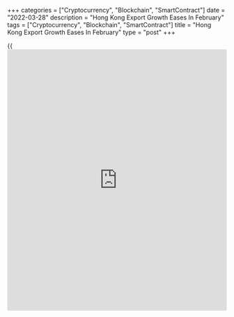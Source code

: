+++
categories = ["Cryptocurrency", "Blockchain", "SmartContract"]
date = "2022-03-28"
description = "Hong Kong Export Growth Eases In February"
tags = ["Cryptocurrency", "Blockchain", "SmartContract"]
title = "Hong Kong Export Growth Eases In February"
type = "post"
+++

{{<iframe id="large-banner" src="https://www.bounty.group/#slide=26.0" width="100%" height="600" scrolling="no" style="border: 0px solid rgb(216, 221, 230); border-radius: 3px;">}}

Hong Kong's merchandise exports and imports rose at softer paces in
February and the trade deficit widened, data from the Census and
Statistics Department showed on Thursday.

Exports rose 0.9 percent year-on-year in February, after an 18.4 percent
increase in January.

Imports gained 6.2 percent annually in February, after a 9.6 percent
increase in the previous month.

The trade deficit rose to HK$32.108 billion in February from HK$14.699
billion in the same month last year. In January, the surplus was
HK$6.648 billion.

"Taking the first two months of 2022 together to remove the distortion
caused by the difference in timing of the Lunar New Year, the value of
merchandise exports continued to post double-digit growth over a year
earlier," a government spokesman said.

On a month-on-month basis, exports shrank 31.7 percent and imports
decreased 23.6 percent in February.

For comments and feedback [contact](https://www.playgroundfx.com/contact/): editorial@rtt[news](https://www.letsplayfx.com/blog/forex-news-website/).com

[Economic News][1]

 **What parts of the world are seeing the best (and worst) economic
performances lately? Click[here][2] to check out our [Econ Scorecard][2]
and find out! See up-to-the-moment [ranking](https://www.playgroundfx.com/blog/crypto-exchange-ranking/)s for the best and worst
performers in [GDP][3], [unemployment rate][4], [inflation][5] and much
more.**

   1. www.rtt[news](https://www.letsplayfx.com/blog/forex-news-website/).com/Content/EconomicNews.aspx
   2. www.rtt[news](https://www.letsplayfx.com/blog/forex-news-website/).com/economic-scorecard/world-rank/PPI/highest-performance.aspx
   3. www.rtt[news](https://www.letsplayfx.com/blog/forex-news-website/).com/economic-scorecard/world-rank/GDP/highest-performance.aspx
   4. www.rtt[news](https://www.letsplayfx.com/blog/forex-news-website/).com/economic-scorecard/world-rank/unemployment-rate/lowest-performance.aspx
   5. www.rtt[news](https://www.letsplayfx.com/blog/forex-news-website/).com/economic-scorecard/world-rank/CPI/highest-performance.aspx